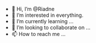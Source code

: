 - 👋 Hi, I’m @Riadne
- 👀 I’m interested in everything.
- 🌱 I’m currently learning ...
- 💞️ I’m looking to collaborate on ...
- 📫 How to reach me ...

<!---
Riadne/Riadne is a ✨ special ✨ repository because its `README.md` (this file) appears on your GitHub profile.
You can click the Preview link to take a look at your changes.
--->
